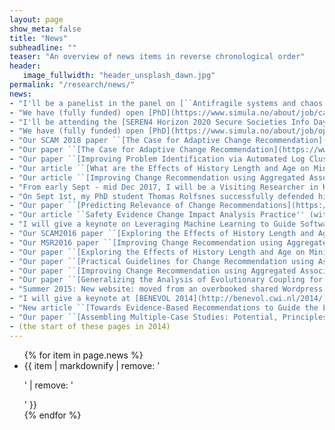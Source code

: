```yaml
---
layout: page
show_meta: false
title: "News"
subheadline: ""
teaser: "An overview of news items in reverse chronological order"
header:
   image_fullwidth: "header_unsplash_dawn.jpg"
permalink: "/research/news/"
news:
- "I'll be a panelist in the panel on [``Antifragile systems and chaos engineering''](https://sv-se.invajo.com/event/hiq/antifragilityandcomplexsystems) organized on Nov 6, 2019 by KTH and HiQ in Stockholm, SE"
- "We have (fully funded) open [PhD](https://www.simula.no/about/job/call-phd-students-data-driven-software-engineering) and [PostDoc](https://www.simula.no/about/job/call-postdoctoral-research-fellow-data-driven-software-engineering) positions in the cureIT project on adaptive bio-inspired techniques for creating autonomous self-healing systems, funded by the Norwegian Research Council"
- "I'll be attending the [SEREN4 Horizon 2020 Secure Societies Info Day, Workshop and Brokerage Event](https://seren4-h2020-sc7-2019.b2match.io) on 9 April 2019 in Riga, Latvia. Let's meet and talk about collaboration opportunities." 
- "We have (fully funded) open [PhD](https://www.simula.no/about/job/open-phd-position-secure-software-engineering) and [PostDoc](https://www.simula.no/about/job/open-position-postdoctoral-research-fellow-secure-software-engineering) positions in the secureIT project on applications of machine learning for secure software engineering, funded by the Norwegian Research Council"
- "Our SCAM 2018 paper ``[The Case for Adaptive Change Recommendation](https://www.simula.no/publications/case-adaptive-change-recommendation)'' (with Sydney Pugh and Dave Binkley) has been invited for a Special Issue in the Journal of Systems and Software."
- "Our paper ``[The Case for Adaptive Change Recommendation](https://www.simula.no/publications/case-adaptive-change-recommendation)'' (with Sydney Pugh and Dave Binkley) has been accepted at [SCAM 2018](http://www.ieee-scam.org/2018/)."
- "Our paper ``[Improving Problem Identification via Automated Log Clustering using Dimensionality Reduction](https://www.simula.no/publications/improving-problem-identification-automated-log-clustering-using-dimensionality)'' (with Carl Martin Rosenberg) has been accepted at [ESEM 2018](http://eseiw2018.wixsite.com/esem2018)."
- "Our article ``[What are the Effects of History Length and Age on Mining Software Change Impact?](https://www.simula.no/publications/what-are-effects-history-length-and-age-mining-software-change-impact)'' (with Thomas Rolfsnes, Dave Binkley and Stefano Di Alesio) has been accepted in the Journal of Empirical Software Engineering ([EMSE](https://doi.org/10.1007/s10664-017-9588-z))."
- "Our article ``[Improving Change Recommendation using Aggregated Association Rules](https://www.simula.no/publications/aggregating-association-rules-improve-change-recommendation)'' (with Thomas Rolfsnes, Stefano Di Alesio, Razieh Behjati, and Dave Binkley) has been accepted in the Journal of Empirical Software Engineering ([EMSE](https://doi.org/10.1007/s10664-017-9560-y))."
- "From early Sept - mid Dec 2017, I will be a Visiting Researcher in Katsuro Inoue's [Software Engineering Laboratory](http://sel.ist.osaka-u.ac.jp/index.html.en) at Osaka University, Japan. During this time, I'll give talks at various institutes in Japan, [contact me](/contact/) if you want to catch up."
- "On Sept 1st, my PhD student Thomas Rolfsnes successfully defended his dissertation entitled ``[Improving History-Based Change Recommendation Systems for Software Evolution](https://evolveit.bitbucket.io/publications/rolfsnes_thesis/thomas_rolfsnes_phdthesis.pdf)'' in front of opponents [David Lo](http://www.mysmu.edu/faculty/davidlo/) and [Anya Helene Bagge](http://www.ii.uib.no/~anya)."
- "Our paper ``[Predicting Relevance of Change Recommendations](https://evolveit.bitbucket.io/publications/ase2017/)'' (with Thomas Rolfsnes, and Dave Binkley) has been accepted for the main research track at [ASE 2017](http://ase2017.org)."
- "Our article ``Safety Evidence Change Impact Analysis Practice'' (with Jose Luis de la Vara, Markus Borg, and Krzysztof Wnuk) has been accepted for the journal first track at [ICSE 2017](http://icse2017.gatech.edu/)."
- "I will give a keynote on Leveraging Machine Learning to Guide Software Evolution at the [IEEE International Workshop on Empirical Software Engineering in Practice (IWESEP), Tokyo, Japan, 2017](https://iwesep2017.github.io/)."
- "Our SCAM2016 paper ``[Exploring the Effects of History Length and Age on Mining Software Change Impact](https://evolveit.bitbucket.io/publications/scam2016)'' has been invited for a Special Issue in the Journal of Empirical Software Engineering."
- "Our MSR2016 paper ``[Improving Change Recommendation using Aggregated Association Rules](https://evolveit.bitbucket.io/publications/msr2016)'' has been invited for a Special Issue in the Journal of Empirical Software Engineering."
- "Our paper ``[Exploring the Effects of History Length and Age on Mining Software Change Impact](https://evolveit.bitbucket.io/publications/scam2016)'' (with Stefano Di Alesio, Thomas Rolfsnes, and Dave Binkley) has been accepted for the main research track at [SCAM 2016](http://2016.msrconf.org/)."
- "Our paper ``[Practical Guidelines for Change Recommendation using Association Rule Mining](https://evolveit.bitbucket.io/publications/ase2016)'' (with Stefano Di Alesio, Dave Binkley, and Thomas Rolfsnes) has been accepted for the main research track at [ASE 2016](http://saner.inf.usi.ch/)."
- "Our paper ``[Improving Change Recommendation using Aggregated Association Rules](https://evolveit.bitbucket.io/publications/msr2016)'' (with Thomas Rolfsnes, Stefano Di Alesio, Razieh Behjati, and Dave Binkley) has been accepted for the main research track at [MSR 2016](http://2016.msrconf.org/)."
- "Our paper ``[Generalizing the Analysis of Evolutionary Coupling for Software Change Impact Analysis](https://evolveit.bitbucket.io/publications/saner2016)'' (with Thomas Rolfsnes, Stefano Di Alesio, Razieh Behjati and Dave Binkley) has been accepted for the main research track at [SANER 2016](http://saner.inf.usi.ch/)."
- "Summer 2015: New website: moved from an overbooked shared Wordpress hosting service to a combination of handcrafted and DSL generated content on GitHub Pages."
- "I will give a keynote at [BENEVOL 2014](http://benevol.cwi.nl/2014/) in Amsterdam, the Netherlands"
- "New article ``[Towards Evidence-Based Recommendations to Guide the Evolution of Component-Based Product Families](https://www.simula.no/publications/towards_evidence-based_recommendations)'' has been accepted in [SCP](http://www.sciencedirect.com/science/article/pii/S0167642313002931)"
- "Our paper ``[Assembling Multiple-Case Studies: Potential, Principles and Practical Considerations](https://www.simula.no/publications/Simula.simula.1916)'' (with Aiko Yamashita) has been accepted at [EASE 2014](http://ease2014.org/)."
- (the start of these pages in 2014)
---
```


<ul>
    {% for item in page.news %}
    <li>{{ item | markdownify | remove: '<p>' | remove: '</p>' }}</li>
    {% endfor %}
</ul>

